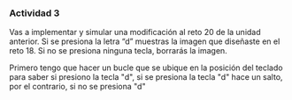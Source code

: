 ### Actividad 3

Vas a implementar y simular una modificación al reto 20 de la unidad anterior. Si se presiona la letra “d” muestras la imagen que diseñaste en el reto 18. Si no se presiona ninguna tecla, borrarás la imagen. 

Primero tengo que hacer un bucle que se ubique en la posición del teclado para saber si presiono la tecla "d", si se presiona la tecla "d" hace un salto, por el contrario, si no se presiona "d" 